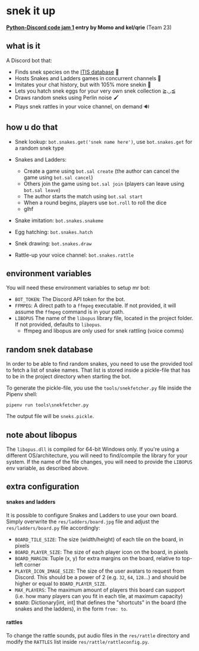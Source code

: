 # snek it up

**[Python-Discord code jam 1](https://github.com/discord-python/code-jam-1) entry by Momo and kel/qrie** (Team 23)


## what is it

A Discord bot that:

- Finds snek species on the [ITIS database](https://itis.gov/) 🐍
- Hosts Snakes and Ladders games in concurrent channels 🎲
- Imitates your chat history, but with 105% more snekin 💬
- Lets you hatch snek eggs for your very own snek collection ≧◡≦
- Draws random sneks using Perlin noise 🖌️
- Plays snek rattles in your voice channel, on demand 🔊

## how u do that

- Snek lookup: `bot.snakes.get('snek name here')`, use `bot.snakes.get` for a random snek type
- Snakes and Ladders:
  - Create a game using `bot.sal create` (the author can cancel the game using `bot.sal cancel`)
  - Others join the game using `bot.sal join` (players can leave using `bot.sal leave`)
  - The author starts the match using `bot.sal start`
  - When a round begins, players use `bot.roll` to roll the dice
  - glhf

- Snake imitation: `bot.snakes.snakeme`
- Egg hatching: `bot.snakes.hatch`
- Snek drawing: `bot.snakes.draw`
- Rattle-up your voice channel: `bot.snakes.rattle`

## environment variables

You will need these environment variables to setup mr bot:

- `BOT_TOKEN`: The Discord API token for the bot.
- `FFMPEG`: A direct path to a `ffmpeg` executable. If not provided, it will assume the `ffmpeg` command is in your path.
- `LIBOPUS` The name of the `libopus` library file, located in the project folder. If not provided, defaults to `libopus`.
  - ffmpeg and libopus are only used for snek rattling (voice comms)

## random snek database

In order to be able to find random snakes, you need to use the provided tool to fetch a list of snake names. That list is stored inside a pickle-file that has to be in the project directory when starting the bot.

To generate the pickle-file, you use the `tools/snekfetcher.py` file inside the Pipenv shell:

```
pipenv run tools\snekfetcher.py
```

The output file will be `sneks.pickle`.

## note about libopus

The `libopus.dll` is compiled for 64-bit Windows only. If you're using a different OS/architecture, you will need to find/compile the library for your system. If the name of the file changes, you will need to provide the `LIBOPUS` env variable, as described above.

## extra configuration

#### snakes and ladders

It is possible to configure Snakes and Ladders to use your own board. Simply overwrite the `res/ladders/board.jpg` file and adjust the `res/ladders/board.py` file accordingly:

 - `BOARD_TILE_SIZE`: The size (width/height) of each tile on the board, in pixels
 - `BOARD_PLAYER_SIZE`: The size of each player icon on the board, in pixels
 - `BOARD_MARGIN`: Tuple (x, y) for extra margins on the board, relative to top-left corner
 - `PLAYER_ICON_IMAGE_SIZE`: The size of the user avatars to request from Discord. This should be a power of 2 (e.g. `32`, `64`, `128`...) and should be higher or equal to `BOARD_PLAYER_SIZE`.
 - `MAX_PLAYERS`: The maximum amount of players this board can support (i.e. how many players can you fit in each tile, at maximum capacity)
 - `BOARD`: Dictionary[int, int] that defines the "shortcuts" in the board (the snakes and the ladders), in the form `from: to`.

#### rattles

To change the rattle sounds, put audio files in the `res/rattle` directory and modify the `RATTLES` list inside `res/rattle/rattleconfig.py`.
